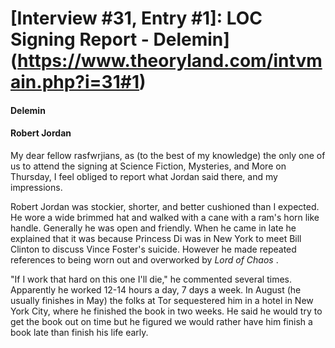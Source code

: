 # [Interview #31, Entry #1]: LOC Signing Report - Delemin](https://www.theoryland.com/intvmain.php?i=31#1)

#### Delemin

#### Robert Jordan

My dear fellow rasfwrjians, as (to the best of my knowledge) the only one of us to attend the signing at Science Fiction, Mysteries, and More on Thursday, I feel obliged to report what Jordan said there, and my impressions.

Robert Jordan was stockier, shorter, and better cushioned than I expected. He wore a wide brimmed hat and walked with a cane with a ram's horn like handle. Generally he was open and friendly. When he came in late he explained that it was because Princess Di was in New York to meet Bill Clinton to discuss Vince Foster's suicide. However he made repeated references to being worn out and overworked by
*Lord of Chaos*
.

"If I work that hard on this one I'll die," he commented several times. Apparently he worked 12-14 hours a day, 7 days a week. In August (he usually finishes in May) the folks at Tor sequestered him in a hotel in New York City, where he finished the book in two weeks. He said he would try to get the book out on time but he figured we would rather have him finish a book late than finish his life early.

